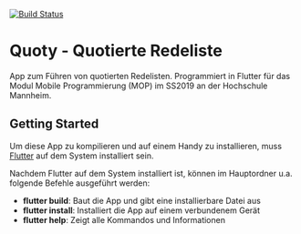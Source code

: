 [![Build Status](https://travis-ci.org/die-gruppe-c/Quotierte-Redeliste.svg?branch=master)](https://travis-ci.org/die-gruppe-c/Quotierte-Redeliste)

# Quoty - Quotierte Redeliste

App zum Führen von quotierten Redelisten. Programmiert in Flutter für das Modul Mobile Programmierung (MOP) im SS2019
an der Hochschule Mannheim.

## Getting Started

Um diese App zu kompilieren und auf einem Handy zu installieren, muss [Flutter](https://flutter.dev/docs/get-started/install) auf dem System installiert sein. 

Nachdem Flutter auf dem System installiert ist, können im Hauptordner u.a. folgende Befehle ausgeführt werden:
- **flutter build**: Baut die App und gibt eine installierbare Datei aus
- **flutter install**: Installiert die App auf einem verbundenem Gerät
- **flutter help**: Zeigt alle Kommandos und Informationen
